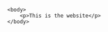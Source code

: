 <!Doctype html>
<html lang="en">
 <head>
 <meta charset="UTF-8">
 <meta name="viewport" content="width=device-width initial-scale=1.0">
        <title>practice</title>
   </head>

    <body>
        <p>This is the website</p>
    </body>
</html>
